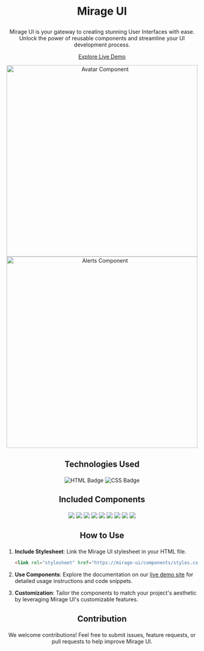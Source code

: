 # <p align="center">Mirage UI</p>

<p align="center">
  Mirage UI is your gateway to creating stunning User Interfaces with ease. Unlock the power of reusable components and streamline your UI development process.
</p>

<p align="center">
  <a href="https://mirageui.netlify.app/" target="_blank">Explore Live Demo</a>
</p>

<p align="center">
  <img src="https://user-images.githubusercontent.com/32216307/154978868-712e8b36-bfbd-4d28-97a2-56c1283cd647.png" alt="Avatar Component" width="500">
  <img src="https://user-images.githubusercontent.com/32216307/154979231-861faec5-4d51-4dd3-9c75-aa4e39c7430a.png" alt="Alerts Component" width="500">
  <!-- <img src="https://user-images.githubusercontent.com/32216307/154979332-08497644-20f1-44bf-949d-08f3c1afd4e0.png" alt="Button Component" width="200"> -->
</p>

## <p align="center">Technologies Used</p>

<p align="center">
  <img src="https://img.shields.io/badge/HTML-5E5E5E?style=for-the-badge&logo=html5" alt="HTML Badge">
  <img src="https://img.shields.io/badge/CSS-1572B6?style=for-the-badge&logo=css3" alt="CSS Badge">
</p>

## <p align="center">Included Components</p>

<p align="center">
  <a href="#"><img src="https://img.shields.io/badge/Avatar-1F1F1F?style=for-the-badge"></a>
  <a href="#"><img src="https://img.shields.io/badge/Alerts-FF3B58?style=for-the-badge"></a>
  <a href="#"><img src="https://img.shields.io/badge/Button-32CD32?style=for-the-badge"></a>
  <a href="#"><img src="https://img.shields.io/badge/Card-4169E1?style=for-the-badge"></a>
  <a href="#"><img src="https://img.shields.io/badge/Image-FFA500?style=for-the-badge"></a>
  <a href="#"><img src="https://img.shields.io/badge/Input-FFD700?style=for-the-badge"></a>
  <a href="#"><img src="https://img.shields.io/badge/Text%20Utilities-8A2BE2?style=for-the-badge"></a>
  <a href="#"><img src="https://img.shields.io/badge/Navigation-00BFFF?style=for-the-badge"></a>
  <a href="#"><img src="https://img.shields.io/badge/Toast-FF6347?style=for-the-badge"></a>
</p>

## <p align="center">How to Use</p>

<p align="center">
 
1. **Include Stylesheet**: Link the Mirage UI stylesheet in your HTML file.
   ```html
   <link rel="stylesheet" href="https://mirage-ui/components/styles.css">

  2. **Use Components**: Explore the documentation on our [live demo site](https://mirageui.netlify.app/) for detailed usage instructions and code snippets.

  3. **Customization**: Tailor the components to match your project's aesthetic by leveraging Mirage UI's customizable features.
</p>

## <p align="center">Contribution</p>

<p align="center">
  We welcome contributions! Feel free to submit issues, feature requests, or pull requests to help improve Mirage UI.
</p>
